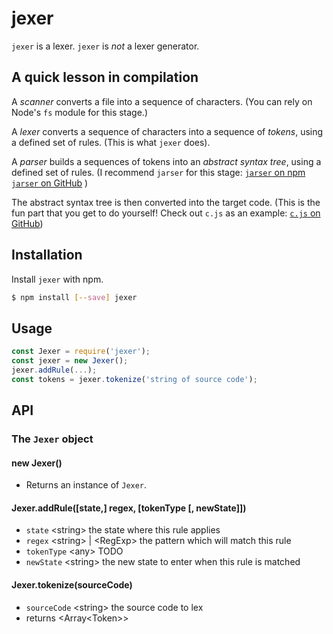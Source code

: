 # jexer

`jexer` is a lexer. `jexer` is _not_ a lexer generator.

## A quick lesson in compilation

A _scanner_ converts a file into a sequence of characters. (You can rely on
Node's `fs` module for this stage.)

A _lexer_ converts a sequence of characters into a sequence of _tokens_, using
a defined set of rules. (This is what `jexer` does).

A _parser_ builds a sequences of tokens into an _abstract syntax tree_, using a
defined set of rules. (I recommend `jarser` for this stage: 
[`jarser` on npm](https://npmjs.com/jarser)
[`jarser` on GitHub](https://github.com/MichaelBuhler/jarser) )

The abstract syntax tree is then converted into the target code. (This is the
fun part that you get to do yourself! Check out `c.js` as an example:
[`c.js` on GitHub](https://github.com/MichaelBuhler/jarser))

## Installation

Install `jexer` with npm.

```bash
$ npm install [--save] jexer
```

## Usage

```js
const Jexer = require('jexer');
const jexer = new Jexer();
jexer.addRule(...);
const tokens = jexer.tokenize('string of source code');
```

## API

### The `Jexer` object

#### new Jexer()

* Returns an instance of `Jexer`.

#### Jexer.addRule([state,] regex, [tokenType [, newState]])

* `state` \<string> the state where this rule applies
* `regex` \<string> | \<RegExp> the pattern which will match this rule
* `tokenType` \<any> TODO
* `newState` \<string> the new state to enter when this rule is matched

#### Jexer.tokenize(sourceCode)

* `sourceCode` \<string> the source code to lex
* returns \<Array\<Token>>


